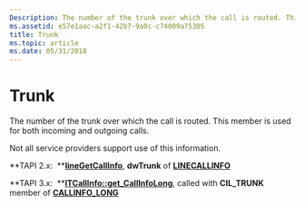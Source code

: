 ```yaml
---
Description: The number of the trunk over which the call is routed. This member is used for both incoming and outgoing calls.
ms.assetid: e57e1aac-a2f1-42b7-9a0c-c74009a75305
title: Trunk
ms.topic: article
ms.date: 05/31/2018
---
```


# Trunk

The number of the trunk over which the call is routed. This member is used for both incoming and outgoing calls.

Not all service providers support use of this information.

**TAPI 2.x:  **[**lineGetCallInfo**](https://msdn.microsoft.com/en-us/library/ms735720(v=VS.85).aspx), **dwTrunk** of [**LINECALLINFO**](https://msdn.microsoft.com/en-us/library/ms735527(v=VS.85).aspx)

**TAPI 3.x:  **[**ITCallInfo::get\_CallInfoLong**](/windows/desktop/api/tapi3if/nf-tapi3if-itcallinfo-get_callinfolong), called with **CIL\_TRUNK** member of [**CALLINFO\_LONG**](/windows/desktop/api/Tapi3if/ne-tapi3if-callinfo_long)

 

 



